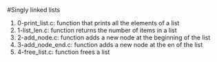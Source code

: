 #Singly linked lists
1. 0-print_list.c: function that prints all the elements of a list
2. 1-list_len.c: function returns the number of items in a list
3. 2-add_node.c: function adds a new node at the beginning of the list
4. 3-add_node_end.c: function adds a new node at the en of the list
5. 4-free_list.c: function frees a list
